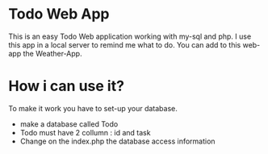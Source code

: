 # Todo Web App

This is an easy Todo Web application working with my-sql and php.
I use this app in a local server to remind me what to do.
You can add to this web-app the Weather-App.

# How i can use it?

To make it work you have to set-up your database.
 - make a database called Todo
 - Todo must have 2 collumn : id and task
 - Change on the index.php the database access information
